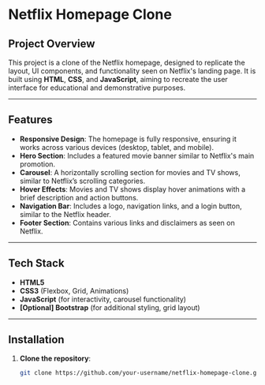 # Netflix Homepage Clone

## Project Overview

This project is a clone of the Netflix homepage, designed to replicate the layout, UI components, and functionality seen on Netflix's landing page. It is built using **HTML**, **CSS**, and **JavaScript**, aiming to recreate the user interface for educational and demonstrative purposes.

---

## Features

- **Responsive Design**: The homepage is fully responsive, ensuring it works across various devices (desktop, tablet, and mobile).
- **Hero Section**: Includes a featured movie banner similar to Netflix's main promotion.
- **Carousel**: A horizontally scrolling section for movies and TV shows, similar to Netflix’s scrolling categories.
- **Hover Effects**: Movies and TV shows display hover animations with a brief description and action buttons.
- **Navigation Bar**: Includes a logo, navigation links, and a login button, similar to the Netflix header.
- **Footer Section**: Contains various links and disclaimers as seen on Netflix.

---

## Tech Stack

- **HTML5**
- **CSS3** (Flexbox, Grid, Animations)
- **JavaScript** (for interactivity, carousel functionality)
- **[Optional] Bootstrap** (for additional styling, grid layout)
  
---

## Installation

1. **Clone the repository**:
   ```bash
   git clone https://github.com/your-username/netflix-homepage-clone.git

